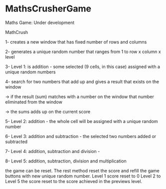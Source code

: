 # MathsCrusherGame
Maths Game: Under development

MathCrush

1- creates a new window that has fixed number of rows and columns

2- generates a unique random number that ranges from 1 to row x column x level

3- Level 1: is addition - some selected (9 cells, in this case) assigned with a unique random numbers

4- search for two numbers that add up and gives a result that exists on the window

-> if the result (sum) matches with a number on the window that number eliminated from the window

-> the sums adds up on the current score

5- Level 2: addition - the whole cell will be assigned with a unique random number

6- Level 3: addition and subtraction - the selected two numbers added or subtracted

7- Level 4: addition, subtraction and division -

8- Level 5: addition, subtraction, division and multiplication

the game can be reset. The rest method reset the score and refill the game buttons with new unique random number. Level 1 score reset to 0 Level 2 to Level 5 the score reset to the score achieved in the previews level.
